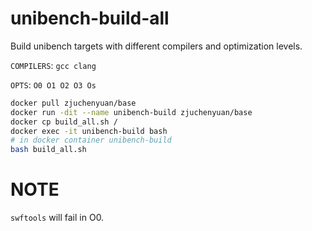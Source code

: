 # unibench-build-all
Build unibench targets with different compilers and optimization levels.

`COMPILERS`: `gcc clang`

`OPTS`: `O0 O1 O2 O3 Os`

```bash
docker pull zjuchenyuan/base
docker run -dit --name unibench-build zjuchenyuan/base
docker cp build_all.sh /
docker exec -it unibench-build bash
# in docker container unibench-build
bash build_all.sh
```

# NOTE

`swftools` will fail in O0.
